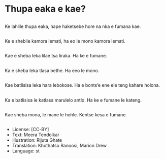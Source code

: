 # Thupa eaka e kae?

##
Ke lahlile thupa eaka, hape haketsebe hore na nka e fumana kae.

##
Ke e shebile kamora lemati, ha eo le mono kamora lemati.

##
Kae e sheba leka lilae tsa liraka.  Ha ke e fumane.

##
Ka e sheba leka tlasa bethe.  Ha eeo le mono.

##
Kae batlisisa leka hara lebokose.
Ha e bonts’e ene ele teng kahare holona.

##
Ka e batlisisa le katlasa marulelo antlo.
Ha ke e fumane le kateng.

##
Kae sheba mona, le mane le hohle.
Kentse kesa e fumane.

##
* License: [CC-BY]
* Text: Meera Tendolkar
* Illustration: Rijuta Ghate
* Translation: Khothatso Ranoosi, Marion Drew
* Language: st
